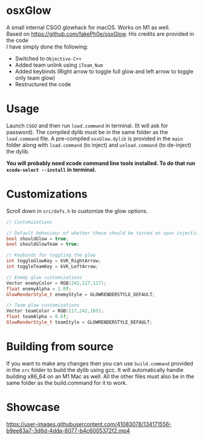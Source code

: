 # osxGlow
A small internal CSGO glowhack for macOS. Works on M1 as well. \
Based on https://github.com/fakePh0e/osxGlow. His credits are provided in the code \
I have simply done the following:
- Switched to `Objective-C++`
- Added team unlink using `iTeam_Num`
- Added keybinds (Right arrow to toggle full glow and left arrow to toggle only team glow)
- Restructured the code

# Usage
Launch `CSGO` and then run `load.command` in terminal. (It will ask for password). The compiled dylib must be in the same folder as the `load.command` file. A pre-compiled `osxGlow.dylib` is provided in the `main` folder along with `load.command` (to inject) and `unload.command` (to de-inject) the dylib.


**You will probably need xcode command line tools installed. To do that run `xcode-select --install` in terminal.**


# Customizations
Scroll down in `src/defs.h` to customize the glow options.
```cpp
// Customizations

// Default behaviour of whether these should be turned on upon injection
bool shouldGlow = true;
bool shouldGlowTeam = true;

// Keybinds for toggling the glow
int toggleGlowKey = kVK_RightArrow;
int toggleTeamKey = kVK_LeftArrow;

// Enemy glow customizations
Vector enemyColor = RGB(242,117,117);
float enemyAlpha = 1.0f;
GlowRenderStyle_t enemyStyle = GLOWRENDERSTYLE_DEFAULT;

// Team glow customizations
Vector teamColor = RGB(117,242,165);
float teamAlpha = 0.6f;
GlowRenderStyle_t teamStyle = GLOWRENDERSTYLE_DEFAULT;
```


# Building from source
If you want to make any changes then you can use `build.command` provided in the `src` folder to build the dylib using gcc. It will automatically handle building x86_64 on an M1 Mac as well. All the other files must also be in the same folder as the build.command for it to work. 

# Showcase


https://user-images.githubusercontent.com/41083078/134171556-b9ee83a7-3d6d-4dda-8077-b4c6005372f2.mp4


